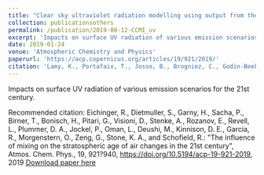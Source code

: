 ```yaml
---
title: "Clear sky ultraviolet radiation modelling using output from the Chemistry Climate Model Initiative"
collection: publicationsothers
permalink: /publication/2019-08-12-CCMI_uv
excerpt: 'Impacts on surface UV radiation of various emission scenarios for the 21st century.'
date: 2019-01-24
venue: 'Atmospheric Chemistry and Physics'
paperurl: 'https://acp.copernicus.org/articles/19/921/2019/'
citation: 'Lamy, K., Portafaix, T., Josse, B., Brogniez, C., Godin-Beekmann, S., Bencherif, H., Revell, L., Akiyoshi, H., Bekki, S., Hegglin, M. I., Jockel, P., Kirner, O., Liley, B., Marecal, V., Morgenstern, O., Stenke, A., Zeng, G., Abraham, N. L., Archibald, A. T., Butchart, N., Chipperfield, M. P., Di Genova, G., Deushi, M., Dhomse, S. S., Hu, R.-M., Kinnison, D., Kotkamp, M., McKenzie, R., Michou, M., O Connor, F. M., Oman, L. D., Pitari, G., Plummer, D. A., Pyle, J. A., Rozanov, E., Saint-Martin, D., Sudo, K., Tanaka, T. Y., Visioni, D., and Yoshida, K.: &quot;Clear sky ultraviolet radiation modelling using output from the Chemistry Climate Model Initiative&quot;, Atmos. Chem. Phys., 19, 10087-10110, https://doi.org/10.5194/acp-19-10087-2019, 2019'
---
```


Impacts on surface UV radiation of various emission scenarios for the 21st century.

Recommended citation: Eichinger, R., Dietmuller, S., Garny, H., Sacha, P., Birner, T., Bonisch, H., Pitari, G., Visioni, D., Stenke, A., Rozanov, E., Revell, L., Plummer, D. A., Jockel, P., Oman, L., Deushi, M., Kinnison, D. E., Garcia, R., Morgenstern, O., Zeng, G., Stone, K. A., and Schofield, R.: &quot;The influence of mixing on the stratospheric age of air changes in the 21st century&quot;, Atmos. Chem. Phys., 19, 921?940, https://doi.org/10.5194/acp-19-921-2019, 2019
[Download paper here](https://acp.copernicus.org/articles/19/921/2019/acp-19-921-2019.pdf)